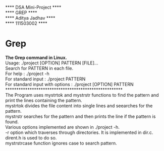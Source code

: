 **** DSA Mini-Project ****<br>
**** GREP **** <br>
**** Aditya Jadhav ****<br>
**** 111503002 ****<br>
# Grep
<b>The Grep command in Linux.</b><br>
Usage: ./project [OPTION] PATTERN [FILE]...<br>
Search for PATTERN in each file. <br>
For help : ./project -h <br>
For standard input : ./project PATTERN <br>
For standard input with options : ./project [OPTION] PATTERN <br>
*****************************************************<br>
The Program uses mystrtok and mystrstr functions to find the pattern and print the lines containing the pattern.<br>
mystrtok divides the file content into single lines and seearches for the pattern.<br>
mystrstr searches for the pattern and then prints the line if the pattern is found.<br>
Various options implemented are shown in ./project -h. <br>
-r option which traverses through directories. It is implemented in dir.c. dirent.h is used to do so.<br>
mystrstrcase function ignores case to search pattern.<br>
